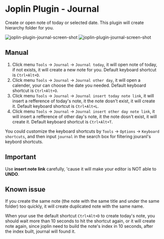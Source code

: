 # Joplin Plugin - Journal

Create or open note of today or selected date. This plugin will create hierarchy folder for you.

![joplin-plugin-journal-screen-shot](https://raw.githubusercontent.com/leenzhu/joplin-plugin-journal/master/joplin-plugin-journal.png)
![joplin-plugin-journal-screen-shot](https://raw.githubusercontent.com/leenzhu/joplin-plugin-journal/master/joplin-plugin-journal-setting.png)

## Manual

1. Click menu `Tools` -> `Journal` -> `Journal today`, it will open note of today, if not exists, it will create a new note for you. Default keyboard shortcut is `Ctrl+Alt+D`.
2. Click menu `Tools` -> `Journal` -> `Journal other day`, it will open a calender, your can choose the date you needed. Default keyboard shortcut is `Ctrl+Alt+O`.
3. Click menu `Tools` -> `Journal` -> `Journal insert today note link`, it will insert a refference of today's note, it the note dosn't exist, it will create it. Default keyboard shortcut is `Ctrl+Alt+L`.
4. Click menu `Tools` -> `Journal` -> `Journal insert other day note link`, it will insert a refference of other day's note, it the note dosn't exist, it will create it. Default keyboard shortcut is `Ctrl+Alt+T`.

You could customize the keyboard shortcuts by `Tools` -> `Options` -> `Keyboard shortcuts`, and then input `journal` in the search box for filtering jouranl's keybord shortcuts.

## Important

Use **insert note link** carefully, 'cause it will make your editor is NOT able to **UNDO**.

## Known issue

If you create the same note (the note with the same title and under the same folder) too quickly, it will create duplicated note with the same name.

When your use the default shortcut `Ctrl+Alt+D` to create today's note, you should wait more than 10 seconds to hit the shortcut again, or it will create note again, since joplin need to build the note's index in 10 seconds, after the index built, journal will found it.
